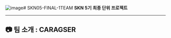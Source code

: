 ![image](https://github.com/user-attachments/assets/990c2a70-93ff-45c1-8b80-5b5c04f6ff97)# SKN05-FINAL-1TEAM 
**SKN 5기 최종 단위 프로젝트**

---

## 📷 팀 소개 : CARAGSER
